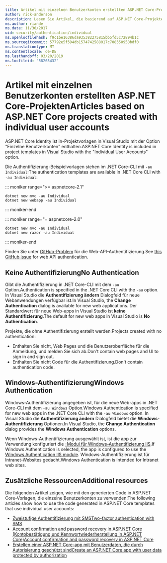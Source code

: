 ```yaml
---
title: Artikel mit einzelnen Benutzerkonten erstellten ASP.NET Core-Projekten
author: rick-anderson
description: Lesen Sie Artikel, die basierend auf ASP.NET Core-Projekte, die mit individuellen Benutzerkonten erstellt.
ms.author: riande
ms.date: 11/30/2017
uid: security/authentication/individual
ms.openlocfilehash: f9c1be16386da935382275815bb5fd5c72894b1c
ms.sourcegitcommit: 57792e5f594db1574742588017c708350958bdf0
ms.translationtype: MT
ms.contentlocale: de-DE
ms.lasthandoff: 03/20/2019
ms.locfileid: "58265432"
---
```

# <a name="articles-based-on-aspnet-core-projects-created-with-individual-user-accounts"></a><span data-ttu-id="3acb9-103">Artikel mit einzelnen Benutzerkonten erstellten ASP.NET Core-Projekten</span><span class="sxs-lookup"><span data-stu-id="3acb9-103">Articles based on ASP.NET Core projects created with individual user accounts</span></span>

<span data-ttu-id="3acb9-104">ASP.NET Core Identity ist in-Projektvorlagen in Visual Studio mit der Option "Einzelne Benutzerkonten" enthalten.</span><span class="sxs-lookup"><span data-stu-id="3acb9-104">ASP.NET Core Identity is included in project templates in Visual Studio with the "Individual User Accounts" option.</span></span>

<span data-ttu-id="3acb9-105">Die Authentifizierung-Beispielvorlagen stehen im .NET Core-CLI mit `-au Individual`:</span><span class="sxs-lookup"><span data-stu-id="3acb9-105">The authentication templates are available in .NET Core CLI with `-au Individual`:</span></span>

::: moniker range=">= aspnetcore-2.1"

```console
dotnet new mvc -au Individual
dotnet new webapp -au Individual
```

::: moniker-end

::: moniker range="= aspnetcore-2.0"

```console
dotnet new mvc -au Individual
dotnet new razor -au Individual
```

::: moniker-end

<span data-ttu-id="3acb9-106">Finden Sie unter [GitHub-Problem](https://github.com/aspnet/AspNetCore/issues/5833) für die Web-API-Authentifizierung.</span><span class="sxs-lookup"><span data-stu-id="3acb9-106">See [this GitHub issue](https://github.com/aspnet/AspNetCore/issues/5833) for web API authentication.</span></span>

<a name="no"></a>

## <a name="no-authentication"></a><span data-ttu-id="3acb9-107">Keine Authentifizierung</span><span class="sxs-lookup"><span data-stu-id="3acb9-107">No Authentication</span></span>

<span data-ttu-id="3acb9-108">Gibt die Authentifizierung in .NET Core-CLI mit dem `-au` Option.</span><span class="sxs-lookup"><span data-stu-id="3acb9-108">Authentication is specified in the .NET Core CLI with the `-au` option.</span></span> <span data-ttu-id="3acb9-109">In Visual Studio die **Authentifizierung ändern** Dialogfeld für neue Webanwendungen verfügbar ist.</span><span class="sxs-lookup"><span data-stu-id="3acb9-109">In Visual Studio, the **Change Authentication** dialog is available for new web applications.</span></span> <span data-ttu-id="3acb9-110">Der Standardwert für neue Web-apps in Visual Studio ist **keine Authentifizierung**.</span><span class="sxs-lookup"><span data-stu-id="3acb9-110">The default for new web apps in Visual Studio is **No Authentication**.</span></span>

<span data-ttu-id="3acb9-111">Projekte, die ohne Authentifizierung erstellt werden:</span><span class="sxs-lookup"><span data-stu-id="3acb9-111">Projects created with no authentication:</span></span>

* <span data-ttu-id="3acb9-112">Enthalten Sie nicht, Web Pages und die Benutzeroberfläche für die Anmeldung, und melden Sie sich ab.</span><span class="sxs-lookup"><span data-stu-id="3acb9-112">Don't contain web pages and UI to sign in and sign out.</span></span>
* <span data-ttu-id="3acb9-113">Enthalten Sie nicht Code für die Authentifizierung.</span><span class="sxs-lookup"><span data-stu-id="3acb9-113">Don't contain authentication code.</span></span>

<a name="win"></a>

## <a name="windows-authentication"></a><span data-ttu-id="3acb9-114">Windows-Authentifizierung</span><span class="sxs-lookup"><span data-stu-id="3acb9-114">Windows Authentication</span></span>

<span data-ttu-id="3acb9-115">Windows-Authentifizierung angegeben ist, für die neue Web-apps in .NET Core-CLI mit dem `-au Windows` Option.</span><span class="sxs-lookup"><span data-stu-id="3acb9-115">Windows Authentication is specified for new web apps in the .NET Core CLI with the `-au Windows` option.</span></span> <span data-ttu-id="3acb9-116">In Visual Studio die **Authentifizierung ändern** Dialogfeld bietet die **Windows-Authentifizierung** Optionen.</span><span class="sxs-lookup"><span data-stu-id="3acb9-116">In Visual Studio, the **Change Authentication** dialog provides the **Windows Authentication** options.</span></span>

<span data-ttu-id="3acb9-117">Wenn Windows-Authentifizierung ausgewählt ist, ist die app zur Verwendung konfiguriert die [-Modul für Windows-Authentifizierung IIS](xref:host-and-deploy/iis/modules).</span><span class="sxs-lookup"><span data-stu-id="3acb9-117">If Windows Authentication is selected, the app is configured to use the [Windows Authentication IIS module](xref:host-and-deploy/iis/modules).</span></span> <span data-ttu-id="3acb9-118">Windows-Authentifizierung ist für Intranet-Websites gedacht.</span><span class="sxs-lookup"><span data-stu-id="3acb9-118">Windows Authentication is intended for Intranet web sites.</span></span>

## <a name="additional-resources"></a><span data-ttu-id="3acb9-119">Zusätzliche Ressourcen</span><span class="sxs-lookup"><span data-stu-id="3acb9-119">Additional resources</span></span>

<span data-ttu-id="3acb9-120">Die folgenden Artikel zeigen, wie mit den generierten Code in ASP.NET Core-Vorlagen, die einzelne Benutzerkonten zu verwenden:</span><span class="sxs-lookup"><span data-stu-id="3acb9-120">The following articles show how to use the code generated in ASP.NET Core templates that use individual user accounts:</span></span>

* [<span data-ttu-id="3acb9-121">Zweistufige Authentifizierung mit SMS</span><span class="sxs-lookup"><span data-stu-id="3acb9-121">Two-factor authentication with SMS</span></span>](xref:security/authentication/2fa)
* [<span data-ttu-id="3acb9-122">Account confirmation and password recovery in ASP.NET Core (Kontobestätigung und Kennwortwiederherstellung in ASP.NET Core)</span><span class="sxs-lookup"><span data-stu-id="3acb9-122">Account confirmation and password recovery in ASP.NET Core</span></span>](xref:security/authentication/accconfirm)
* [<span data-ttu-id="3acb9-123">Erstellen einer ASP.NET Core-app mit Benutzerdaten, die durch Autorisierung geschützt sind</span><span class="sxs-lookup"><span data-stu-id="3acb9-123">Create an ASP.NET Core app with user data protected by authorization</span></span>](xref:security/authorization/secure-data)
